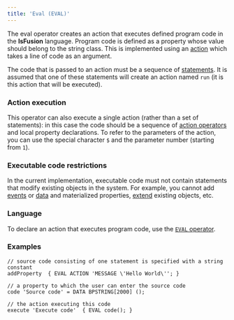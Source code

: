 ```yaml
---
title: 'Eval (EVAL)'
---
```


The eval operator creates an action that executes defined program code in the **lsFusion** language. Program code is defined as a property whose value should belong to the string class. This is implemented using an [action](Actions.md) which takes a line of code as an argument.

The code that is passed to an action must be a sequence of [statements](Statements.md). It is assumed that one of these statements will create an action named `run` (it is this action that will be executed).

### Action execution

This operator can also execute a single action (rather than a set of statements): in this case the code should be a sequence of [action operators](Action_operators_paradigm.md) and local property declarations. To refer to the parameters of the action, you can use the special character `$` and the parameter number (starting from `1`).

### Executable code restrictions

In the current implementation, executable code must not contain statements that modify existing objects in the system. For example, you cannot add [events](Events.md) or [data](Data_properties_DATA.md) and materialized properties, [extend](Extensions.md) existing objects, etc.

### Language

To declare an action that executes program code, use the [`EVAL` operator](EVAL_operator.md).

### Examples

```lsf
// source code consisting of one statement is specified with a string constant
addProperty  { EVAL ACTION 'MESSAGE \'Hello World\''; }  

// a property to which the user can enter the source code
code 'Source code' = DATA BPSTRING[2000] ();

// the action executing this code              
execute 'Execute code'  { EVAL code(); }
```
